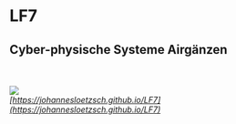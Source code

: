 # LF7
## Cyber-physische Systeme Airgänzen


<br/><br/>
![](https://github.com/johannesloetzsch/LF7/blob/main/src/img/url.png?raw=true)<br/>
*[https://johannesloetzsch.github.io/LF7](https://johannesloetzsch.github.io/LF7)*
